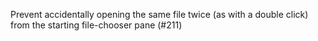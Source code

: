 Prevent accidentally opening the same file twice (as with a double click) from the starting file-chooser pane (#211)
